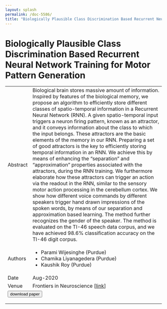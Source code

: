 ```yaml
---
layout: splash
permalink: /doc-5586/
title: "Biologically Plausible Class Discrimination Based Recurrent Neural Network Training for Motor Pattern Generation"
---
```


# Biologically Plausible Class Discrimination Based Recurrent Neural Network Training for Motor Pattern Generation

<table>
    <tbody>
    <tr>
        <td>Abstract</td>
        <td>Biological brain stores massive amount of information. Inspired by features of the biological memory, we propose an algorithm to efficiently store different classes of spatio-temporal information in a Recurrent Neural Network (RNN). A given spatio-temporal input triggers a neuron firing pattern, known as an attractor, and it conveys information about the class to which the input belongs. These attractors are the basic elements of the memory in our RNN. Preparing a set of good attractors is the key to efficiently storing temporal information in an RNN. We achieve this by means of enhancing the “separation” and “approximation” properties associated with the attractors, during the RNN training. We furthermore elaborate how these attractors can trigger an action via the readout in the RNN, similar to the sensory motor action processing in the cerebellum cortex. We show how different voice commands by different speakers trigger hand drawn impressions of the spoken words, by means of our separation and approximation based learning. The method further recognizes the gender of the speaker. The method is evaluated on the TI-46 speech data corpus, and we have achieved 98.6% classification accuracy on the TI-46 digit corpus.</td>
    </tr>
    <tr>
        <td>Authors</td>
        <td>
            <ul>
                <li>Parami Wijesinghe (Purdue)</li>
                <li>Chamika Liyanagedera (Purdue)</li>
                <li>Kaushik Roy (Purdue)</li>
            </ul>
        </td>
    </tr>
    <tr>
        <td>Date</td>
        <td>Aug-2020</td>
    </tr>
    <tr>
        <td>Venue</td>
        <td>Frontiers in Neuroscience [<a href="https://www.frontiersin.org/articles/10.3389/fnins.2020.00772/full">link</a>]</td>
    </tr>
        <tr>
            <td colspan="2">
                <form method="get" action="https://ibm.box.com/v/doc-5586-paper">
                    <button type="submit">download paper</button>
                </form>
            </td>
        </tr>
    </tbody>
</table>
